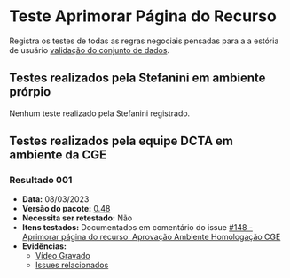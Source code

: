 # Teste Aprimorar Página do Recurso

Registra os testes de todas as regras negociais pensadas para a a estória de usuário [validação do conjunto de dados](../../../estorias_de_usuarios/sprint_05/09_aprimorar_pagina_do_recurso).

## Testes realizados pela Stefanini em ambiente prórpio

Nenhum teste realizado pela Stefanini registrado.

## Testes realizados pela equipe DCTA em ambiente da CGE 

### Resultado 001
- **Data:** 08/03/2023
- **Versão do pacote:** [0.48](https://pypi.org/project/ckanext-datapackage-creator/0.0.48/)
- **Necessita ser retestado:** Não
- **Itens testados:** Documentados em comentário do issue [#148 - Aprimorar página do recurso: Aprovação Ambiente Homologação CGE](https://github.com/transparencia-mg/work-stefanini/issues/154)
- **Evidências:**    
    - [Vídeo Gravado](https://youtu.be/3mIFv4cnQHs)
    - [Issues relacionados](https://github.com/transparencia-mg/work-stefanini/issues/154#issuecomment-1460806767)

